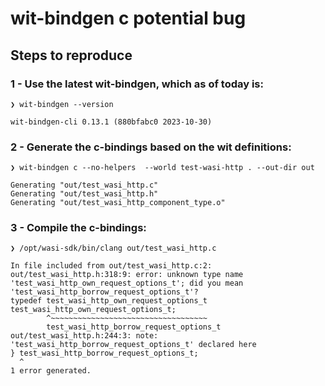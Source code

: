 # wit-bindgen c potential bug

## Steps to reproduce

### 1 - Use the latest wit-bindgen, which as of today is:
```shell
❯ wit-bindgen --version
```

```shell
wit-bindgen-cli 0.13.1 (880bfabc0 2023-10-30)
```


### 2 - Generate the c-bindings based on the wit definitions:
```shell
❯ wit-bindgen c --no-helpers  --world test-wasi-http . --out-dir out
```

```shell
Generating "out/test_wasi_http.c"
Generating "out/test_wasi_http.h"
Generating "out/test_wasi_http_component_type.o"
```

### 3 - Compile the c-bindings:
```shell
❯ /opt/wasi-sdk/bin/clang out/test_wasi_http.c
```
```shell
In file included from out/test_wasi_http.c:2:
out/test_wasi_http.h:318:9: error: unknown type name 'test_wasi_http_own_request_options_t'; did you mean 'test_wasi_http_borrow_request_options_t'?
typedef test_wasi_http_own_request_options_t test_wasi_http_own_request_options_t;
        ^~~~~~~~~~~~~~~~~~~~~~~~~~~~~~~~~~~~
        test_wasi_http_borrow_request_options_t
out/test_wasi_http.h:244:3: note: 'test_wasi_http_borrow_request_options_t' declared here
} test_wasi_http_borrow_request_options_t;
  ^
1 error generated.
```
